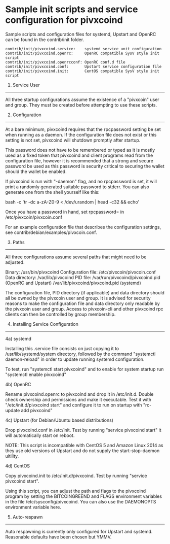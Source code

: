 Sample init scripts and service configuration for pivxcoind
==========================================================

Sample scripts and configuration files for systemd, Upstart and OpenRC
can be found in the contrib/init folder.

    contrib/init/pivxcoind.service:    systemd service unit configuration
    contrib/init/pivxcoind.openrc:     OpenRC compatible SysV style init script
    contrib/init/pivxcoind.openrcconf: OpenRC conf.d file
    contrib/init/pivxcoind.conf:       Upstart service configuration file
    contrib/init/pivxcoind.init:       CentOS compatible SysV style init script

1. Service User
---------------------------------

All three startup configurations assume the existence of a "pivxcoin" user
and group.  They must be created before attempting to use these scripts.

2. Configuration
---------------------------------

At a bare minimum, pivxcoind requires that the rpcpassword setting be set
when running as a daemon.  If the configuration file does not exist or this
setting is not set, pivxcoind will shutdown promptly after startup.

This password does not have to be remembered or typed as it is mostly used
as a fixed token that pivxcoind and client programs read from the configuration
file, however it is recommended that a strong and secure password be used
as this password is security critical to securing the wallet should the
wallet be enabled.

If pivxcoind is run with "-daemon" flag, and no rpcpassword is set, it will
print a randomly generated suitable password to stderr.  You can also
generate one from the shell yourself like this:

bash -c 'tr -dc a-zA-Z0-9 < /dev/urandom | head -c32 && echo'

Once you have a password in hand, set rpcpassword= in /etc/pivxcoin/pivxcoin.conf

For an example configuration file that describes the configuration settings,
see contrib/debian/examples/pivxcoin.conf.

3. Paths
---------------------------------

All three configurations assume several paths that might need to be adjusted.

Binary:              /usr/bin/pivxcoind
Configuration file:  /etc/pivxcoin/pivxcoin.conf
Data directory:      /var/lib/pivxcoind
PID file:            /var/run/pivxcoind/pivxcoind.pid (OpenRC and Upstart)
                     /var/lib/pivxcoind/pivxcoind.pid (systemd)

The configuration file, PID directory (if applicable) and data directory
should all be owned by the pivxcoin user and group.  It is advised for security
reasons to make the configuration file and data directory only readable by the
pivxcoin user and group.  Access to pivxcoin-cli and other pivxcoind rpc clients
can then be controlled by group membership.

4. Installing Service Configuration
-----------------------------------

4a) systemd

Installing this .service file consists on just copying it to
/usr/lib/systemd/system directory, followed by the command
"systemctl daemon-reload" in order to update running systemd configuration.

To test, run "systemctl start pivxcoind" and to enable for system startup run
"systemctl enable pivxcoind"

4b) OpenRC

Rename pivxcoind.openrc to pivxcoind and drop it in /etc/init.d.  Double
check ownership and permissions and make it executable.  Test it with
"/etc/init.d/pivxcoind start" and configure it to run on startup with
"rc-update add pivxcoind"

4c) Upstart (for Debian/Ubuntu based distributions)

Drop pivxcoind.conf in /etc/init.  Test by running "service pivxcoind start"
it will automatically start on reboot.

NOTE: This script is incompatible with CentOS 5 and Amazon Linux 2014 as they
use old versions of Upstart and do not supply the start-stop-daemon uitility.

4d) CentOS

Copy pivxcoind.init to /etc/init.d/pivxcoind. Test by running "service pivxcoind start".

Using this script, you can adjust the path and flags to the pivxcoind program by
setting the BITCOINGREEND and FLAGS environment variables in the file
/etc/sysconfig/pivxcoind. You can also use the DAEMONOPTS environment variable here.

5. Auto-respawn
-----------------------------------

Auto respawning is currently only configured for Upstart and systemd.
Reasonable defaults have been chosen but YMMV.
